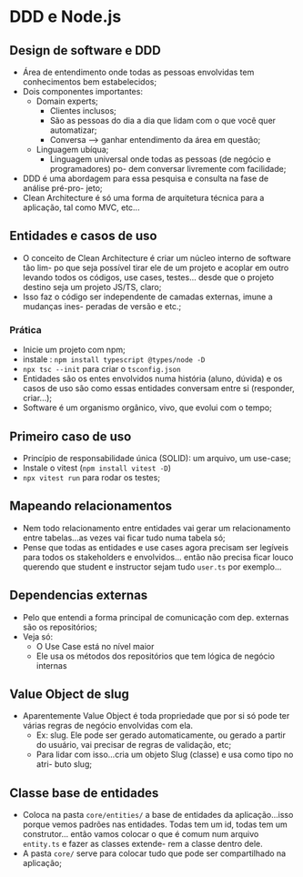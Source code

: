 # DDD e Node.js

## Design de software e DDD

- Área de entendimento onde todas as pessoas envolvidas tem conhecimentos bem
  estabelecidos;
- Dois componentes importantes:
  - Domain experts;
    - Clientes inclusos;
    - São as pessoas do dia a dia que lidam com o que você quer automatizar;
    - Conversa --> ganhar entendimento da área em questão;
  - Linguagem ubíqua;
    - Linguagem universal onde todas as pessoas (de negócio e programadores) po-
      dem conversar livremente com facilidade;
- DDD é uma abordagem para essa pesquisa e consulta na fase de análise pré-pro-
  jeto;
- Clean Architecture é só uma forma de arquitetura técnica para a aplicação, tal
  como MVC, etc...

## Entidades e casos de uso

- O conceito de Clean Architecture é criar um núcleo interno de software tão lim-
  po que seja possível tirar ele de um projeto e acoplar em outro levando todos os
  códigos, use cases, testes... desde que o projeto destino seja um projeto JS/TS,
  claro;
- Isso faz o código ser independente de camadas externas, imune a mudanças ines-
  peradas de versão e etc.;

### Prática

- Inicie um projeto com npm;
- instale : `npm install typescript @types/node -D`
- `npx tsc --init` para criar o `tsconfig.json`
- Entidades são os entes envolvidos numa história (aluno, dúvida) e os casos de
  uso são como essas entidades conversam entre si (responder, criar...);
- Software é um organismo orgânico, vivo, que evolui com o tempo;

## Primeiro caso de uso

- Princípio de responsabilidade única (SOLID): um arquivo, um use-case;
- Instale o vitest (`npm install vitest -D`)
- `npx vitest run` para rodar os testes;

## Mapeando relacionamentos

- Nem todo relacionamento entre entidades vai gerar um relacionamento entre
  tabelas...as vezes vai ficar tudo numa tabela só;
- Pense que todas as entidades e use cases agora precisam ser legíveis para 
  todos os stakeholders e envolvidos... então não precisa ficar louco querendo
  que student e instructor sejam tudo `user.ts` por exemplo...

## Dependencias externas

- Pelo que entendi a forma principal de comunicação com dep. externas são os
  repositórios;
- Veja só:
  - O Use Case está no nível maior
  - Ele usa os métodos dos repositórios que tem lógica de negócio internas

## Value Object de slug

- Aparentemente Value Object é toda propriedade que por si só pode ter várias 
  regras de negócio envolvidas com ela.
  - Ex: slug. Ele pode ser gerado automaticamente, ou gerado a partir do usuário,
    vai precisar de regras de validação, etc;
  - Para lidar com isso...cria um objeto Slug (classe) e usa como tipo no atri-
    buto slug;

## Classe base de entidades

- Coloca na pasta `core/entities/` a base de entidades da aplicação...isso porque
  vemos padrões nas entidades. Todas tem um id, todas tem um construtor... então
  vamos colocar o que é comum num arquivo `entity.ts` e fazer as classes extende-
  rem a classe dentro dele.
- A pasta `core/` serve para colocar tudo que pode ser compartilhado na aplicação;